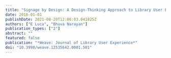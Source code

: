 ```yaml
---
title: "Signage by Design: A Design-Thinking Approach to Library User Experience"
date: 2016-01-01
publishDate: 2021-08-20T12:06:03.041825Z
authors: ["E Luca", "Bhuva Narayan"]
publication_types: ["2"]
abstract: ""
featured: false
publication: "*Weave: Journal of Library User Experience*"
doi: "10.3998/weave.12535642.0001.501"
---
```


